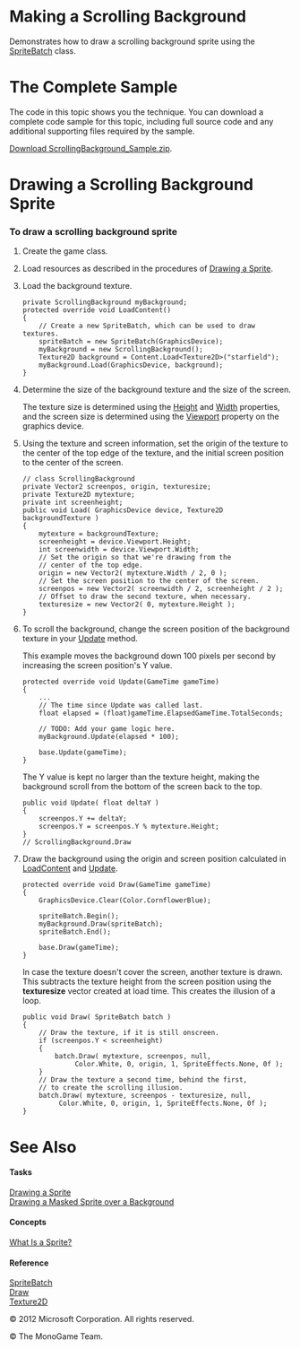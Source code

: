 ﻿

# Making a Scrolling Background

Demonstrates how to draw a scrolling background sprite using the [SpriteBatch](T_Microsoft_Xna_Framework_Graphics_SpriteBatch.md) class.

# The Complete Sample

The code in this topic shows you the technique. You can download a complete code sample for this topic, including full source code and any additional supporting files required by the sample.

[Download ScrollingBackground_Sample.zip](http://go.microsoft.com/fwlink/?LinkId=258726).

# Drawing a Scrolling Background Sprite

### To draw a scrolling background sprite

1.  Create the game class.
    
2.  Load resources as described in the procedures of [Drawing a Sprite](2DGraphicsHowTo_Draw_Sprite.md).
    
3.  Load the background texture.
    
    ```
    private ScrollingBackground myBackground;
    protected override void LoadContent()
    {
        // Create a new SpriteBatch, which can be used to draw textures.
        spriteBatch = new SpriteBatch(GraphicsDevice);
        myBackground = new ScrollingBackground();
        Texture2D background = Content.Load<Texture2D>("starfield");
        myBackground.Load(GraphicsDevice, background);
    }
    ```
    
4.  Determine the size of the background texture and the size of the screen.
    
    The texture size is determined using the [Height](P_Microsoft_Xna_Framework_Graphics_Texture2D_Height.md) and [Width](P_Microsoft_Xna_Framework_Graphics_Texture2D_Width.md) properties, and the screen size is determined using the [Viewport](P_Microsoft_Xna_Framework_Graphics_GraphicsDevice_Viewport.md) property on the graphics device.
    
5.  Using the texture and screen information, set the origin of the texture to the center of the top edge of the texture, and the initial screen position to the center of the screen.
    
    ```
    // class ScrollingBackground
    private Vector2 screenpos, origin, texturesize;
    private Texture2D mytexture;
    private int screenheight;
    public void Load( GraphicsDevice device, Texture2D backgroundTexture )
    {
        mytexture = backgroundTexture;
        screenheight = device.Viewport.Height;
        int screenwidth = device.Viewport.Width;
        // Set the origin so that we're drawing from the 
        // center of the top edge.
        origin = new Vector2( mytexture.Width / 2, 0 );
        // Set the screen position to the center of the screen.
        screenpos = new Vector2( screenwidth / 2, screenheight / 2 );
        // Offset to draw the second texture, when necessary.
        texturesize = new Vector2( 0, mytexture.Height );
    }
    ```
    
6.  To scroll the background, change the screen position of the background texture in your [Update](M_Microsoft_Xna_Framework_Game_Update.md) method.
    
    This example moves the background down 100 pixels per second by increasing the screen position's Y value.
    
    ```
    protected override void Update(GameTime gameTime)
    {
        ...
        // The time since Update was called last.
        float elapsed = (float)gameTime.ElapsedGameTime.TotalSeconds;
    
        // TODO: Add your game logic here.
        myBackground.Update(elapsed * 100);
    
        base.Update(gameTime);
    }
    ```
    
    The Y value is kept no larger than the texture height, making the background scroll from the bottom of the screen back to the top.
    
    ```
    public void Update( float deltaY )
    {
        screenpos.Y += deltaY;
        screenpos.Y = screenpos.Y % mytexture.Height;
    }
    // ScrollingBackground.Draw
    ```
    
7.  Draw the background using the origin and screen position calculated in [LoadContent](M_MXF_Game_LoadContent.md) and [Update](M_Microsoft_Xna_Framework_Game_Update.md).
    
    ```
    protected override void Draw(GameTime gameTime)
    {
        GraphicsDevice.Clear(Color.CornflowerBlue);
    
        spriteBatch.Begin();
        myBackground.Draw(spriteBatch);
        spriteBatch.End();
    
        base.Draw(gameTime);
    }
    ```
    
    In case the texture doesn't cover the screen, another texture is drawn. This subtracts the texture height from the screen position using the **texturesize** vector created at load time. This creates the illusion of a loop.
    
    ```
    public void Draw( SpriteBatch batch )
    {
        // Draw the texture, if it is still onscreen.
        if (screenpos.Y < screenheight)
        {
            batch.Draw( mytexture, screenpos, null,
                 Color.White, 0, origin, 1, SpriteEffects.None, 0f );
        }
        // Draw the texture a second time, behind the first,
        // to create the scrolling illusion.
        batch.Draw( mytexture, screenpos - texturesize, null,
             Color.White, 0, origin, 1, SpriteEffects.None, 0f );
    }
    ```
    

# See Also

#### Tasks

[Drawing a Sprite](2DGraphicsHowTo_Draw_Sprite.md)  
[Drawing a Masked Sprite over a Background](2DGraphicsHowTo_Draw_Sprite_Background.md)  

#### Concepts

[What Is a Sprite?](Sprite_Overview.md)  

#### Reference

[SpriteBatch](T_Microsoft_Xna_Framework_Graphics_SpriteBatch.md)  
[Draw](O_M_Microsoft_Xna_Framework_Graphics_SpriteBatch_Draw.md)  
[Texture2D](T_Microsoft_Xna_Framework_Graphics_Texture2D.md)  

© 2012 Microsoft Corporation. All rights reserved.  

© The MonoGame Team.
